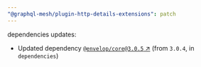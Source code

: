 ```yaml
---
"@graphql-mesh/plugin-http-details-extensions": patch
---
```

dependencies updates:
  - Updated dependency [`@envelop/core@3.0.5` ↗︎](https://www.npmjs.com/package/@envelop/core/v/3.0.5) (from `3.0.4`, in `dependencies`)
